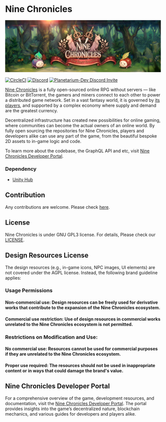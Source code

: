 Nine Chronicles
===============
![Nine Chronicles Banner][9c-banner]

[![CircleCI][ci-badge]][ci]
[![Discord][Discord-badge]][Discord]
[![Planetarium-Dev Discord Invite](https://img.shields.io/discord/928926944937013338?color=6278DA&label=Planetarium-dev&logo=discord&logoColor=white)](https://bit.ly/4dcmqqr)

[Nine Chronicles][9c] is a fully open-sourced online RPG without servers — like Bitcoin or BitTorrent,
the gamers and miners connect to each other to power a distributed game network.
Set in a vast fantasy world, it is governed by [its players][Discord], and supported by a complex economy
where supply and demand are the greatest currency.

Decentralized infrastructure has created new possibilities for online gaming, where communities
can become the actual owners of an online world. By fully open sourcing the repositories for
Nine Chronicles, players and developers alike can use any part of the game, from the beautiful
bespoke 2D assets to in-game logic and code.

To learn more about the codebase, the GraphQL API and etc,
visit [Nine Chronicles Developer Portal][9c-devportal].

[ci-badge]: https://upload.wikimedia.org/wikipedia/commons/8/82/Circleci-icon-logo.svg
[ci]: https://circleci.com/gh/planetarium/nekoyume-unity
[Discord-badge]: https://img.shields.io/discord/539405872346955788.svg?color=7289da&logo=discord&logoColor=white
[Discord]: https://bit.ly/3B8DrnX
[9c]: https://nine-chronicles.com
[9c-docs]: https://docs.nine-chronicles.com
[9c-banner]: docs/9c-banner.jpeg
[9c-devportal]: https://nine-chronicles.dev/


### Dependency
 - [Unity Hub](https://unity.com/unity-hub)


## Contribution
Any contributions are welcome. Please check [here](CONTRIBUTING.md).


## License
Nine Chronicles is under GNU GPL3 license. For details, Please check our [LICENSE](LICENSE).


## Design Resources License
The design resources (e.g., in-game icons, NPC images, UI elements) are not covered under the AGPL license. Instead, the following brand guideline applies:

### Usage Permissions
#### Non-commercial use: Design resources can be freely used for derivative works that contribute to the expansion of the Nine Chronicles ecosystem.
#### Commercial use restriction: Use of design resources in commercial works unrelated to the Nine Chronicles ecosystem is not permitted.
### Restrictions on Modification and Use:
#### No commercial use: Resources cannot be used for commercial purposes if they are unrelated to the Nine Chronicles ecosystem.
#### Proper use required: The resources should not be used in inappropriate content or in ways that could damage the brand's value.


 ## Nine Chronicles Developer Portal
For a comprehensive overview of the game, development resources, and documentation, visit the [Nine Chronicles Developer Portal]. The portal provides insights into the game’s decentralized nature, blockchain mechanics, and various guides for developers and players alike.

[Nine Chronicles Developer Portal]: https://nine-chronicles.dev/
